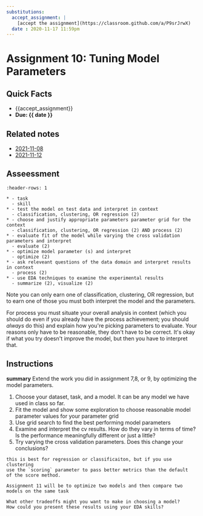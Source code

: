 ```yaml
---
substitutions:
  accept_assignment: |
    [accept the assignment](https://classroom.github.com/a/P9srJrwX)
  date : 2020-11-17 11:59pm
---
```

# Assignment 10: Tuning Model Parameters

## Quick Facts
- {{accept_assignment}}
- __Due: {{ date }}__

## Related notes

- [2021-11-08](../notes/2021-11-08)
- [2021-11-12](../notes/2021-11-12)

## Asseessment
```{list-table} Optimize model parameters
:header-rows: 1

* - task
  - skill
* - test the model on test data and interpret in context
  - classification, clustering, OR regression (2)
* - choose and justify appropriate parameters parameter grid for the context
  - classification, clustering, OR regression (2) AND process (2)
* - evaluate fit of the model while varying the cross validation parameters and interpret
  - evaluate (2)
* - optimize model parameter (s) and interpret
  - optimize (2)
* - ask releveant questions of the data domain and interpret results in context
  - process (2)
* - use EDA techniques to examine the experimental results
  - summarize (2), visualize (2)
```


Note you can only earn one of classification, clustering, OR regression, but to
earn one of those you must both interpret the model and the parameters.

For process you must situate your overall analysis in context (which you should
  do even if you already have the process achievement; you should *always* do
  this) and explain how you're picking parameters to evaluate. Your reasons
  only have to be reasonable, they don't have to be correct.  It's okay if what
  you try doesn't improve the model, but then you have to interpret that.

## Instructions

**summary** Extend the work you did in assignment 7,8, or 9, by optimizing the model parameters.

1. Choose your dataset, task, and a model. It can be any model we have used in class so far.
1. Fit the model and show some exploration to choose reasonable model parameter values for your parameter grid
1. Use grid search to find the best performing model parameters
1. Examine and interpret the cv results. How do they vary in terms of time? Is the performance meaningfully different or just a little?
1. Try varying the cross validation parameters. Does this change your conclusions?


```{tip}
this is best for regression or classificaiton, but if you use clustering
use the `scoring` parameter to pass better metrics than the default
of the score method.
```

```{hint}
Assignment 11 will be to optimize two models and then compare two models on the same task
```

```{admonition} Thinking Ahead
What other tradeoffs might you want to make in choosing a model?
How could you present these results using your EDA skills?
```
